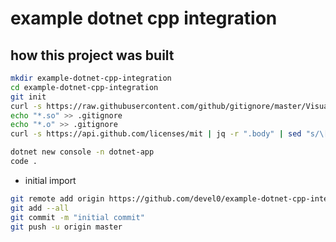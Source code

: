 # example dotnet cpp integration

## how this project was built

```sh
mkdir example-dotnet-cpp-integration
cd example-dotnet-cpp-integration
git init
curl -s https://raw.githubusercontent.com/github/gitignore/master/VisualStudio.gitignore -o .gitignore
echo "*.so" >> .gitignore
echo "*.o" >> .gitignore
curl -s https://api.github.com/licenses/mit | jq -r ".body" | sed "s/\[year\]/$(date +%Y)/g" | sed "s/\[fullname\]/myname/g" > LICENSE

dotnet new console -n dotnet-app
code .
```

- initial import

```sh
git remote add origin https://github.com/devel0/example-dotnet-cpp-integration.git
git add --all
git commit -m "initial commit"
git push -u origin master
```
